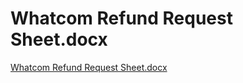# Whatcom Refund Request Sheet.docx

[Whatcom Refund Request Sheet.docx](Whatcom%20Refund%20Request%20Sheet%20docx%20023b920e860e4bedb335c4b1df1e3442/Whatcom_Refund_Request_Sheet.docx)
